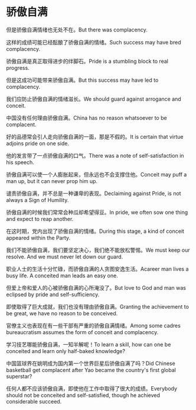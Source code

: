 # 骄傲自满

<p><span class="chinese">但是骄傲自满情绪也无处不在。</span><span class="english">But there was complacency.</span></p>

<p><span class="chinese">这样的成绩可能已经酝酿了骄傲自满的情绪。</span><span class="english">Such success may have bred complacency.</span></p>

<p><span class="chinese">骄傲自满是真正取得进步的绊脚石。</span><span class="english">Pride is a stumbling block to real progress.</span></p>

<p><span class="chinese">但是这成功可能带来骄傲自满。</span><span class="english">But this success may have led to complacency.</span></p>

<p><span class="chinese">我们应防止骄傲自满的情绪滋长。</span><span class="english">We should guard against arrogance and conceit.</span></p>

<p><span class="chinese">中国没有任何理由骄傲自满。</span><span class="english">China has no reason whatsoever to be complacent.</span></p>

<p><span class="chinese">好的品德常会引人走向骄傲自满的一面，那是不假的。</span><span class="english">It is certain that virtue adjoins pride on one side.</span></p>

<p><span class="chinese">他的发言带了一点骄傲自满的口气。</span><span class="english">There was a note of self-satisfaction in his speech.</span></p>

<p><span class="chinese">骄傲自满可以使一个人膨胀起来，但永远也不会支撑住他。</span><span class="english">Conceit may puff a man up, but it can never prop him up.</span></p>

<p><span class="chinese">谴责骄傲自满，并不总是一种谦卑的表现。</span><span class="english">Declaiming against Pride, is not always a Sign of Humility.</span></p>

<p><span class="chinese">骄傲自满的时候我们常常会种瓜却希望得豆。</span><span class="english">In pride, we often sow one thing and expect to reap another.</span></p>

<p><span class="chinese">在这时期，党内出现了骄傲自满的情绪。</span><span class="english">During this stage, a kind of conceit appeared within the Party.</span></p>

<p><span class="chinese">我们不能骄傲自满，我们要坚定决心，我们绝不能放松警惕。</span><span class="english">We must keep our resolve. And we must never let down our guard.</span></p>

<p><span class="chinese">职业人士的生活十分忙碌，而骄傲自满的人贪图安逸生活。</span><span class="english">Acareer man lives a busy life. A conceited man leads an easy one.</span></p>

<p><span class="chinese">但爱上帝和爱人的心被骄傲自满的心所淹没了。</span><span class="english">But love to God and man was eclipsed by pride and self-sufficiency.</span></p>

<p><span class="chinese">即使取得了巨大成就，我们也没有理由骄傲自满。</span><span class="english">Granting the achievement to be great, we have no reason to be conceived.</span></p>

<p><span class="chinese">官僚主义也表现在有一些干部有严重的骄傲自满情绪。</span><span class="english">Among some cadres bureaucratism assumes the form of conceit and complacency.</span></p>

<p><span class="chinese">学习技艺哪能骄傲自满，一知半解呢！</span><span class="english">To learn a skill, how can one be conceited and learn only half-baked knowledge?</span></p>

<p><span class="chinese">中国篮球界在姚明成为国内第一个世界巨星后骄傲自满了吗？</span><span class="english">Did Chinese basketball get complacent after Yao became the country's first global superstar?</span></p>

<p><span class="chinese">任何人都不应该骄傲自满，即使他在工作中取得了很大的成绩。</span><span class="english">Everybody should not be conceited and self-satisfied, though he achieved considerable succeed.</span></p>

